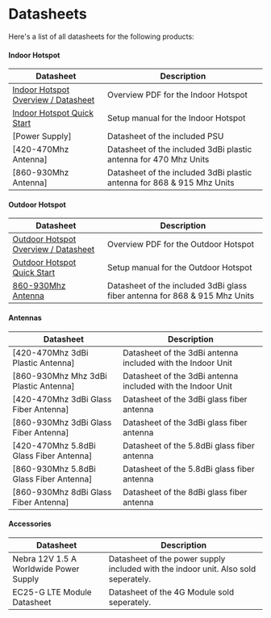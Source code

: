 # Datasheets

Here's a list of all datasheets for the following products:

#### Indoor Hotspot
| Datasheet | Description |
| --- | ---  |
| [Indoor Hotspot Overview / Datasheet](https://helium.nebra.com/pdfs/indoor-overview.pdf) | Overview PDF for the Indoor Hotspot |
| [Indoor Hotspot Quick Start](https://helium.nebra.com/pdfs/indoor-quick-start.pdf)  | Setup manual for the Indoor Hotspot |
| [Power Supply] | Datasheet of the included PSU |
| [420-470Mhz Antenna]| Datasheet of the included 3dBi plastic antenna for 470 Mhz Units |
| [860-930Mhz Antenna]| Datasheet of the included 3dBi plastic antenna for 868 & 915 Mhz Units |

#### Outdoor Hotspot

| Datasheet | Description |
| --- | ---  |
| [Outdoor Hotspot Overview / Datasheet](https://helium.nebra.com/pdfs/outdoor-overview.pdf) | Overview PDF for the Outdoor Hotspot |
| [Outdoor Hotspot Quick Start](https://helium.nebra.com/pdfs/outdoor-quick-start.pdf)  | Setup manual for the Outdoor Hotspot |
| [860-930Mhz Antenna](https://helium.nebra.com/datasheets/antennas/NBR-0040.pdf) | Datasheet of the included 3dBi glass fiber antenna for 868 & 915 Mhz Units |


#### Antennas
| Datasheet | Description |
| --- | ---  |
| [420-470Mhz 3dBi Plastic Antenna] | Datasheet of the 3dBi antenna included with the Indoor Unit |
| [860-930Mhz Mhz 3dBi Plastic Antenna] | Datasheet of the 3dBi antenna included with the Indoor Unit |
| [420-470Mhz 3dBi Glass Fiber Antenna] | Datasheet of the 3dBi glass fiber antenna |
| [860-930Mhz 3dBi Glass Fiber Antenna] | Datasheet of the 3dBi glass fiber antenna |
| [420-470Mhz 5.8dBi Glass Fiber Antenna] | Datasheet of the 5.8dBi glass fiber antenna |
| [860-930Mhz 5.8dBi Glass Fiber Antenna] | Datasheet of the 5.8dBi glass fiber antenna |
| [860-930Mhz 8dBi Glass Fiber Antenna] | Datasheet of the 8dBi glass fiber antenna |

#### Accessories
| Datasheet | Description |
| --- | ---  |
| Nebra 12V 1.5 A Worldwide Power Supply | Datasheet of the power supply included with the indoor unit. Also sold seperately.|
| EC25-G LTE Module Datasheet | Datasheet of the 4G Module sold seperately.|
